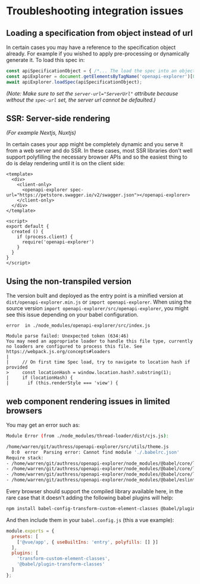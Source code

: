 # Troubleshooting integration issues


## Loading a specification from object instead of url
In certain cases you may have a reference to the specification object already. For example if you wished to apply pre-processing or dynamically generate it. To load this spec in:

```js
const apiSpecificationObject = { /*... The load the spec into an object here */ };
const apiExplorer = document.getElementsByTagName('openapi-explorer')[0];
await apiExplorer.loadSpec(apiSpecificationObject);
```

_(Note: Make sure to set the `server-url="ServerUrl"` attribute because without the `spec-url` set, the server url cannot be defaulted.)_

## SSR: Server-side rendering
_(For example Nextjs, Nuxtjs)_

In certain cases your app might be completely dynamic and you serve it from a web server and do SSR. In these cases, most SSR libraries don't well support polyfilling the necessary browser APIs and so the easiest thing to do is delay rendering until it is on the client side:
```vue
<template>
  <div>
    <client-only>
      <openapi-explorer spec-url="https://petstore.swagger.io/v2/swagger.json"></openapi-explorer>
    </client-only>
  </div>
</template>

<script>
export default {
  created () {
    if (process.client) {
      require('openapi-explorer')
    }
  }
}
</script>
```

## Using the non-transpiled version
The version built and deployed as the entry point is a minified version at `dist/openapi-explorer.min.js` or `import openapi-explorer`. When using the source version `import openapi-explorer/src/openapi-explorer`, you might see this issue depending on your babel configuration.

```
error  in ./node_modules/openapi-explorer/src/index.js

Module parse failed: Unexpected token (634:46)
You may need an appropriate loader to handle this file type, currently no loaders are configured to process this file. See https://webpack.js.org/concepts#loaders
| 
|     // On first time Spec load, try to navigate to location hash if provided
>     const locationHash = window.location.hash?.substring(1);
|     if (locationHash) {
|       if (this.renderStyle === 'view') {
```

## web component rendering issues in limited browsers
You may get an error such as:
```sh
Module Error (from ./node_modules/thread-loader/dist/cjs.js):

/home/warren/git/authress/openapi-explorer/src/utils/theme.js
  0:0  error  Parsing error: Cannot find module './.babelrc.json'
Require stack:
- /home/warren/git/authress/openapi-explorer/node_modules/@babel/core/lib/config/files/configuration.js
- /home/warren/git/authress/openapi-explorer/node_modules/@babel/core/lib/config/files/index.js
- /home/warren/git/authress/openapi-explorer/node_modules/@babel/core/lib/index.js
- /home/warren/git/authress/openapi-explorer/node_modules/@babel/eslint-parser/lib/index.js
```

Every browser should support the compiled library available here, in the rare case that it doesn't adding the following babel plugins will help:

```sh
npm install babel-config-transform-custom-element-classes @babel/plugin-transform-classes
```

And then include them in your `babel.config.js` (this a vue example):
```js
module.exports = {
  presets: [
    ['@vue/app', { useBuiltIns: 'entry', polyfills: [] }]
  ],
  plugins: [
    'transform-custom-element-classes',
    '@babel/plugin-transform-classes'
  ]
};

```
